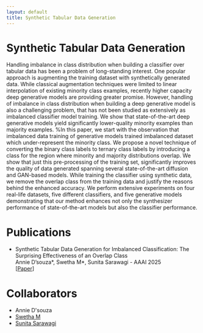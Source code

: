 ```yaml
---
layout: default
title: Synthetic Tabular Data Generation
---
```


# Synthetic Tabular Data Generation
Handling imbalance in class distribution when building a classifier over tabular data has been a problem of long-standing interest. One popular approach is augmenting the training dataset with synthetically generated data. While classical augmentation techniques were limited to linear interpolation of existing minority class examples, recently higher capacity deep generative models are providing greater promise.
However, handling of imbalance in class distribution when building a deep generative model is also a challenging problem, that has not been studied as extensively as imbalanced classifier model training. We show that state-of-the-art deep generative models yield significantly lower-quality minority examples than majority examples. %In this paper, we start with the observation that imbalanced data training of generative models trained imbalanced dataset which under-represent the minority class. We propose a novel technique of converting the binary class labels to ternary class labels by introducing a class for the region where minority and majority distributions overlap. We show that just this pre-processing of the training set, significantly improves the quality of data generated spanning several state-of-the-art diffusion and GAN-based models. While training the classifier using synthetic data, we remove the overlap class from the training data and justify the reasons behind the enhanced accuracy. We perform extensive experiments on four real-life datasets, five different classifiers, and five generative models demonstrating that our method enhances not only the synthesizer performance of state-of-the-art models but also the classifier performance.

# Publications
 * Synthetic Tabular Data Generation for Imbalanced Classification: The Surprising
 Effectiveness of an Overlap Class \
 Annie D’souza*, Swetha M*, Sunita Sarawagi -  AAAI 2025 \
   \[[Paper](https://arxiv.org/pdf/2412.15657)\]

 

# Collaborators
* Annie D'souza
* [Swetha M](https://swethamagesh.github.io/)
* [Sunita Sarawagi](https://www.cse.iitb.ac.in/~sunita/)
